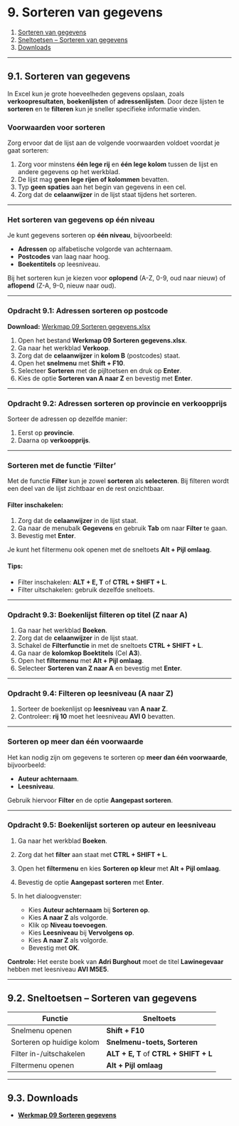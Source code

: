 # 9. Sorteren van gegevens

1. [Sorteren van gegevens](#1-sorteren-van-gegevens)  
2. [Sneltoetsen – Sorteren van gegevens](#2-sneltoetsen--sorteren-van-gegevens)  
3. [Downloads](#3-downloads)  

---

## 9.1. Sorteren van gegevens

In Excel kun je grote hoeveelheden gegevens opslaan, zoals **verkoopresultaten**, **boekenlijsten** of **adressenlijsten**. Door deze lijsten te **sorteren** en te **filteren** kun je sneller specifieke informatie vinden.

### Voorwaarden voor sorteren

Zorg ervoor dat de lijst aan de volgende voorwaarden voldoet voordat je gaat sorteren:

1. Zorg voor minstens **één lege rij** en **één lege kolom** tussen de lijst en andere gegevens op het werkblad.  
2. De lijst mag **geen lege rijen of kolommen** bevatten.  
3. Typ **geen spaties** aan het begin van gegevens in een cel.  
4. Zorg dat de **celaanwijzer** in de lijst staat tijdens het sorteren.

---

### Het sorteren van gegevens op één niveau

Je kunt gegevens sorteren op **één niveau**, bijvoorbeeld:

- **Adressen** op alfabetische volgorde van achternaam.  
- **Postcodes** van laag naar hoog.  
- **Boekentitels** op leesniveau.

Bij het sorteren kun je kiezen voor **oplopend** (A-Z, 0-9, oud naar nieuw) of **aflopend** (Z-A, 9-0, nieuw naar oud).

---

### Opdracht 9.1: Adressen sorteren op postcode

**Download:** [Werkmap 09 Sorteren gegevens.xlsx](https://www.eduvip.nl/cms/files/Werkmap-09-sorteren-gegevens.xlsx)

1. Open het bestand **Werkmap 09 Sorteren gegevens.xlsx**.  
2. Ga naar het werkblad **Verkoop**.  
3. Zorg dat de **celaanwijzer** in **kolom B** (postcodes) staat.  
4. Open het **snelmenu** met **Shift + F10**.  
5. Selecteer **Sorteren** met de pijltoetsen en druk op **Enter**.  
6. Kies de optie **Sorteren van A naar Z** en bevestig met **Enter**.

---

### Opdracht 9.2: Adressen sorteren op provincie en verkoopprijs

Sorteer de adressen op dezelfde manier:

1. Eerst op **provincie**.  
2. Daarna op **verkoopprijs**.

---

### Sorteren met de functie ‘Filter’

Met de functie **Filter** kun je zowel **sorteren** als **selecteren**. Bij filteren wordt een deel van de lijst zichtbaar en de rest onzichtbaar.

#### Filter inschakelen:

1. Zorg dat de **celaanwijzer** in de lijst staat.  
2. Ga naar de menubalk **Gegevens** en gebruik **Tab** om naar **Filter** te gaan.  
3. Bevestig met **Enter**.

Je kunt het filtermenu ook openen met de sneltoets **Alt + Pijl omlaag**.

#### Tips:

- Filter inschakelen: **ALT + E, T** of **CTRL + SHIFT + L**.  
- Filter uitschakelen: gebruik dezelfde sneltoets.

---

### Opdracht 9.3: Boekenlijst filteren op titel (Z naar A)

1. Ga naar het werkblad **Boeken**.  
2. Zorg dat de **celaanwijzer** in de lijst staat.  
3. Schakel de **Filterfunctie** in met de sneltoets **CTRL + SHIFT + L**.  
4. Ga naar de **kolomkop Boektitels** (Cel **A3**).  
5. Open het **filtermenu** met **Alt + Pijl omlaag**.  
6. Selecteer **Sorteren van Z naar A** en bevestig met **Enter**.

---

### Opdracht 9.4: Filteren op leesniveau (A naar Z)

1. Sorteer de boekenlijst op **leesniveau** van **A naar Z**.  
2. Controleer: **rij 10** moet het leesniveau **AVI 0** bevatten.

---

### Sorteren op meer dan één voorwaarde

Het kan nodig zijn om gegevens te sorteren op **meer dan één voorwaarde**, bijvoorbeeld:

- **Auteur achternaam**.  
- **Leesniveau**.

Gebruik hiervoor **Filter** en de optie **Aangepast sorteren**.

---

### Opdracht 9.5: Boekenlijst sorteren op auteur en leesniveau

1. Ga naar het werkblad **Boeken**.  
2. Zorg dat het **filter** aan staat met **CTRL + SHIFT + L**.  
3. Open het **filtermenu** en kies **Sorteren op kleur** met **Alt + Pijl omlaag**.  
4. Bevestig de optie **Aangepast sorteren** met **Enter**.  
5. In het dialoogvenster:

   - Kies **Auteur achternaam** bij **Sorteren op**.  
   - Kies **A naar Z** als volgorde.  
   - Klik op **Niveau toevoegen**.  
   - Kies **Leesniveau** bij **Vervolgens op**.  
   - Kies **A naar Z** als volgorde.  
   - Bevestig met **OK**.

**Controle:** Het eerste boek van **Adri Burghout** moet de titel **Lawinegevaar** hebben met leesniveau **AVI M5E5**.

---

## 9.2. Sneltoetsen – Sorteren van gegevens

| Functie                              | Sneltoets            |
|--------------------------------------|----------------------|
| Snelmenu openen                      | **Shift + F10**      |
| Sorteren op huidige kolom            | **Snelmenu-toets, Sorteren** |
| Filter in-/uitschakelen              | **ALT + E, T** of **CTRL + SHIFT + L** |
| Filtermenu openen                    | **Alt + Pijl omlaag** |

---

## 9.3. Downloads

- **[Werkmap 09 Sorteren gegevens](https://www.eduvip.nl/cms/files/Werkmap-09-sorteren-gegevens.xlsx)**